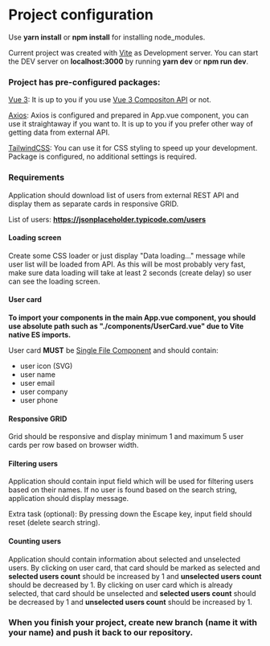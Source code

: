 # Project configuration

Use **yarn install** or **npm install** for installing node_modules.

Current project was created with [Vite](https://vitejs.dev/) as Development server. You can start the DEV server on **localhost:3000** by running **yarn dev** or **npm run dev**.

### Project has pre-configured packages:

[Vue 3](https://v3.vuejs.org/): It is up to you if you use [Vue 3 Compositon API](https://v3.vuejs.org/guide/composition-api-introduction.html#why-composition-api) or not.

[Axios](https://www.npmjs.com/package//axios): Axios is configured and prepared in App.vue component, you can use it straightaway if you want to. It is up to you if you prefer other way of getting data from external API.

[TailwindCSS](https://tailwindcss.com/): You can use it for CSS styling to speed up your development. Package is configured, no additional settings is required.

### Requirements

Application should download list of users from external REST API and display them as separate cards in responsive GRID.

List of users: **https://jsonplaceholder.typicode.com/users**

#### Loading screen

Create some CSS loader or just display "Data loading..." message while user list will be loaded from API. As this will be most probably very fast, make sure data loading will take at least 2 seconds (create delay) so user can see the loading screen.

#### User card

**To import your components in the main App.vue component, you should use absolute path such as "./components/UserCard.vue" due to Vite native ES imports.**

User card **MUST** be [Single File Component](https://v3.vuejs.org/guide/single-file-component.html#introduction) and should contain:

- user icon (SVG)
- user name
- user email
- user company
- user phone

#### Responsive GRID

Grid should be responsive and display minimum 1 and maximum 5 user cards per row based on browser width.

#### Filtering users

Application should contain input field which will be used for filtering users based on their names. If no user is found based on the search string, application should display message.

Extra task (optional): By pressing down the Escape key, input field should reset (delete search string).

#### Counting users

Application should contain information about selected and unselected users.
By clicking on user card, that card should be marked as selected and **selected users count** should be increased by 1 and **unselected users count** should be decreased by 1.
By clicking on user card which is already selected, that card should be unselected and **selected users count** should be decreased by 1 and **unselected users count** should be increased by 1.

### When you finish your project, create new branch (name it with your name) and push it back to our repository.
